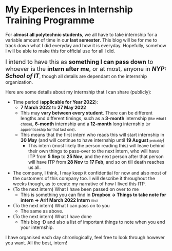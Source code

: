 # My Experiences in Internship Training Programme
For **almost all polytechnic students**, we all have to take internship for a variable amount of time in our **last semester**. This blog will be for me to track down what I did everyday and how it is everyday. Hopefully, somehow I will be able to make this for official use for all I did.

<span style="font-size:130%;">I intend to have this as **something I can pass down** to whoever is the **intern after me**, or at most, anyone in **_NYP: School of IT_**</span>, though all details are dependant on the internship organization.

Here are some details about my internship that I can share (publicly):
* Time period (**applicable for Year 2022**):
    * **7 March 2022** to **27 May 2022**
    * This may **vary between every student**. There can be different lengths and different timings, such as a **3-month** internship <span style="font-size:80%;">(like what I chose)</span>, **6-month** internship and a **12-month** long internship <span style="font-size:80%;">(or apprenticeship for that last one)</span>.
    * This means that the first intern who reads this will start internship in **30 May** (and will continue to have internship until **19 August** <span style="font-size:70%;">probably</span>)
        * This intern (most likely the person reading this) will leave behind their own things to pass-over to the next intern, who will have ITP from **5 Sep** to **25 Nov**, and the next person after that person will have ITP from **28 Nov** to **17 Feb**, and so on till death reaches us all.
* The company, I think, I may keep it confidential for now and also most of the customers of this company too. I will describe it throughout the weeks though, as to create my narrative of how I lived this ITP.
* (To the next intern) What I have been passed on over to me
    * This is something you can find in **Dropbox -> Things to take note for intern -> Arif March 2022 Intern** <span style="font-size:70%;">(iirc)</span>
* (To the next intern) What I can pass on to you
    * The same as above.
* (To the next intern) What I have done
    * This blog :D and also a list of important things to note when you end your internship.

I have organised each day chronlogically, feel free to look through however you want. All the best, intern!